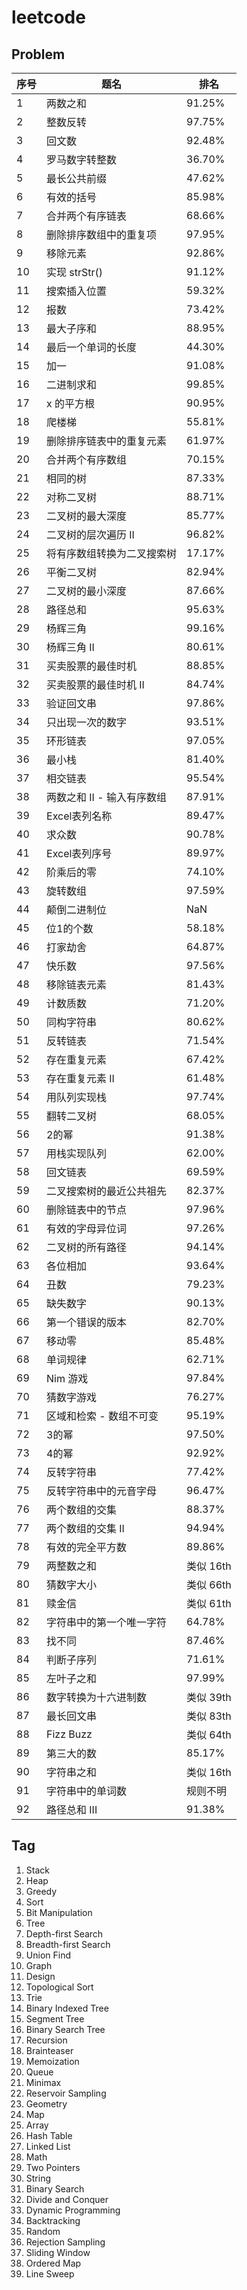 # leetcode

## Problem
序号 | 题名 | 排名
-- | -- | --
1 | 两数之和 | 91.25%
2 | 整数反转 | 97.75%
3 | 回文数 | 92.48%
4 | 罗马数字转整数 | 36.70%
5 | 最长公共前缀 | 47.62%
6 | 有效的括号 | 85.98%
7 | 合并两个有序链表 | 68.66%
8 | 删除排序数组中的重复项 | 97.95%
9 | 移除元素 | 92.86%
10 | 实现 strStr() | 91.12%
11 | 搜索插入位置 | 59.32%
12 | 报数 | 73.42%
13 | 最大子序和 | 88.95%
14 | 最后一个单词的长度 | 44.30%
15 | 加一 | 91.08%
16 | 二进制求和 | 99.85%
17 | x 的平方根 | 90.95%
18 | 爬楼梯 | 55.81%
19 | 删除排序链表中的重复元素 | 61.97%
20 | 合并两个有序数组 | 70.15%
21 | 相同的树 | 87.33%
22 | 对称二叉树 | 88.71%
23 | 二叉树的最大深度 | 85.77%
24 | 二叉树的层次遍历 II | 96.82%
25 | 将有序数组转换为二叉搜索树 | 17.17%
26 | 平衡二叉树 | 82.94%
27 | 二叉树的最小深度 | 87.66%
28 | 路径总和 | 95.63%
29 | 杨辉三角 | 99.16%
30 | 杨辉三角 II | 80.61%
31 | 买卖股票的最佳时机 | 88.85%
32 | 买卖股票的最佳时机 II | 84.74%
33 | 验证回文串 | 97.86%
34 | 只出现一次的数字 | 93.51%
35 | 环形链表 | 97.05%
36 | 最小栈 | 81.40%
37 | 相交链表 | 95.54%
38 | 两数之和 II - 输入有序数组 | 87.91%
39 | Excel表列名称 | 89.47%
40 | 求众数 | 90.78%
41 | Excel表列序号 | 89.97%
42 | 阶乘后的零 | 74.10%
43 | 旋转数组 | 97.59%
44 | 颠倒二进制位 | NaN
45 | 位1的个数 | 58.18%
46 | 打家劫舍 | 64.87%
47 | 快乐数 | 97.56%
48 | 移除链表元素 | 81.43%
49 | 计数质数 | 71.20%
50 | 同构字符串 | 80.62%
51 | 反转链表 | 71.54%
52 | 存在重复元素 | 67.42%
53 | 存在重复元素 II | 61.48%
54 | 用队列实现栈 | 97.74%
55 | 翻转二叉树 | 68.05%
56 | 2的幂 | 91.38%
57 | 用栈实现队列 | 62.00%
58 | 回文链表 | 69.59%
59 | 二叉搜索树的最近公共祖先 | 82.37%
60 | 删除链表中的节点 | 97.96%
61 | 有效的字母异位词 | 97.26%
62 | 二叉树的所有路径 | 94.14%
63 | 各位相加 | 93.64%
64 | 丑数 | 79.23%
65 | 缺失数字 | 90.13%
66 | 第一个错误的版本 | 82.70%
67 | 移动零 | 85.48%
68 | 单词规律 | 62.71%
69 | Nim 游戏 | 97.84%
70 | 猜数字游戏 | 76.27%
71 | 区域和检索 - 数组不可变 | 95.19%
72 | 3的幂 | 97.50%
73 | 4的幂 | 92.92%
74 | 反转字符串 | 77.42%
75 | 反转字符串中的元音字母 | 96.47%
76 | 两个数组的交集 | 88.37%
77 | 两个数组的交集 II | 94.94%
78 | 有效的完全平方数 | 89.86%
79 | 两整数之和 | 类似 16th
80 | 猜数字大小 | 类似 66th
81 | 赎金信 | 类似 61th
82 | 字符串中的第一个唯一字符 | 64.78%
83 | 找不同 | 87.46%
84 | 判断子序列 | 71.61%
85 | 左叶子之和 | 97.99%
86 | 数字转换为十六进制数 | 类似 39th
87 | 最长回文串 | 类似 83th
88 | Fizz Buzz | 类似 64th
89 | 第三大的数 | 85.17%
90 | 字符串之和 | 类似 16th
91 | 字符串中的单词数 | 规则不明
92 | 路径总和 III | 91.38%

## Tag
1. Stack
1. Heap
1. Greedy
1. Sort
1. Bit Manipulation
1. Tree
1. Depth-first Search
1. Breadth-first Search
1. Union Find
1. Graph
1. Design
1. Topological Sort
1. Trie
1. Binary Indexed Tree
1. Segment Tree
1. Binary Search Tree
1. Recursion
1. Brainteaser
1. Memoization
1. Queue
1. Minimax
1. Reservoir Sampling
1. Geometry
1. Map
1. Array
1. Hash Table
1. Linked List
1. Math
1. Two Pointers
1. String
1. Binary Search
1. Divide and Conquer
1. Dynamic Programming
1. Backtracking
1. Random 
1. Rejection Sampling 
1. Sliding Window 
1. Ordered Map 
1. Line Sweep 